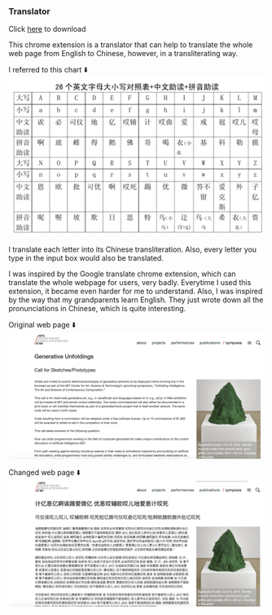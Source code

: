 ### Translator

Click [here](https://github.com/Iris-666/abc-student-repo/raw/master/projects/mini-project4/bug-project.zip) to download

This chrome extension is a translator that can help to translate the whole web page from English to Chinese, however, in a transliterating way. 

I referred to this chart ⬇️
![chart](reference.png)

I translate each letter into its Chinese transliteration. Also, every letter you type in the input box would also be translated. 

I was inspired by the Google translate chrome extension, which can translate the whole webpage for users, very badly. Everytime I used this extension, it became even harder for me to understand. Also, I was inspired by the way that my grandparents learn English. They just wrote down all the pronunciations in Chinese, which is quite interesting. 

Original web page ⬇️
![original web page](original.png)

Changed web page ⬇️
![changed web page](changed.png)
